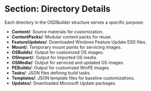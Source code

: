 # Section: Directory Details

Each directory in the OSDBuilder structure serves a specific purpose:
- **Content/**: Source materials for customization.
- **ContentPacks/**: Modular content packs for reuse.
- **FeatureUpdates/**: Downloaded Windows Feature Update ESD files.
- **Mount/**: Temporary mount points for servicing images.
- **OSBuilds/**: Output for customized OS images.
- **OSImport/**: Output for imported OS media.
- **OSMedia/**: Output for serviced and updated OS images.
- **PEBuilds/**: Output for customized WinPE images.
- **Tasks/**: JSON files defining build tasks.
- **Templates/**: JSON template files for baseline customizations.
- **Updates/**: Downloaded Microsoft Update packages.
